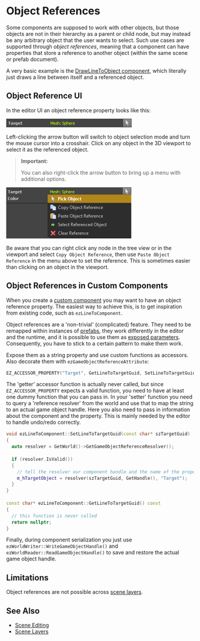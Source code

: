 # Object References

Some components are supposed to work with other objects, but those objects are not in their hierarchy as a parent or child node, but may instead be any arbitrary object that the user wants to select. Such use cases are supported through *object references*, meaning that a component can have properties that store a reference to another object (within the same scene or prefab document).

A very basic example is the [DrawLineToObject component](../debugging/components/draw-line-component.md), which literally just draws a line between itself and a referenced object.

## Object Reference UI

In the editor UI an object reference property looks like this:

![Object Reference](media/object-reference.png)

Left-clicking the arrow button will switch to object selection mode and turn the mouse cursor into a crosshair. Click on any object in the 3D viewport to select it as the referenced object.

> **Important:**
>
> You can also right-click the arrow button to bring up a menu with additional options.

![Object Reference Menu](media/object-reference-menu.png)

Be aware that you can right click any node in the tree view or in the viewport and select `Copy Object Reference`, then use `Paste Object Reference` in the menu above to set the reference. This is sometimes easier than clicking on an object in the viewport.

## Object References in Custom Components

When you create a [custom component](../custom-code/cpp/custom-cpp-component.md) you may want to have an object reference property. The easiest way to achieve this, is to get inspiration from existing code, such as `ezLineToComponent`.

Object references are a 'non-trivial' (complicated) feature. They need to be remapped within instances of [prefabs](../prefabs/prefabs-overview.md), they work differently in the editor and the runtime, and it is possible to use them as [exposed parameters](exposed-parameters.md). Consequently, you have to stick to a certain pattern to make them work.

Expose them as a string property and use custom functions as accessors. Also decorate them with `ezGameObjectReferenceAttribute`:

<!-- BEGIN-DOCS-CODE-SNIPPET: object-reference-property -->
```cpp
EZ_ACCESSOR_PROPERTY("Target", GetLineToTargetGuid, SetLineToTargetGuid)->AddAttributes(new ezGameObjectReferenceAttribute()),
```
<!-- END-DOCS-CODE-SNIPPET -->

The 'getter' accessor function is actually never called, but since `EZ_ACCESSOR_PROPERTY` expects a valid function, you need to have at least one dummy function that you can pass in. In your 'setter' function you need to query a 'reference resolver' from the world and use that to map the string to an actual game object handle. Here you also need to pass in information about the component and the property. This is mainly needed by the editor to handle undo/redo correctly.

<!-- BEGIN-DOCS-CODE-SNIPPET: object-reference-funcs -->
```cpp
void ezLineToComponent::SetLineToTargetGuid(const char* szTargetGuid)
{
  auto resolver = GetWorld()->GetGameObjectReferenceResolver();

  if (resolver.IsValid())
  {
    // tell the resolver our component handle and the name of the property for the object reference
    m_hTargetObject = resolver(szTargetGuid, GetHandle(), "Target");
  }
}

const char* ezLineToComponent::GetLineToTargetGuid() const
{
  // this function is never called
  return nullptr;
}
```
<!-- END-DOCS-CODE-SNIPPET -->

Finally, during component serialization you just use `ezWorldWriter::WriteGameObjectHandle()` and `ezWorldReader::ReadGameObjectHandle()` to save and restore the actual game object handle.

## Limitations

Object references are not possible across [scene layers](scene-layers.md).

## See Also

* [Scene Editing](scene-editing.md)
* [Scene Layers](scene-layers.md)

